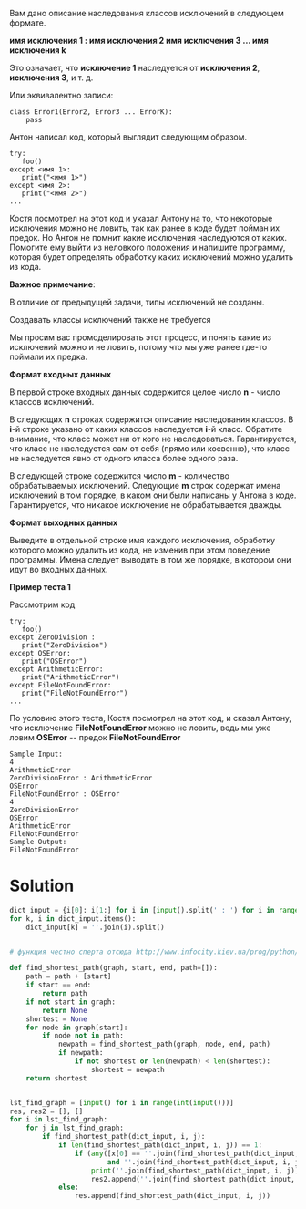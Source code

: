 Вам дано описание наследования классов исключений в следующем формате.

**имя исключения 1 : имя исключения 2 имя исключения 3 ... имя исключения k**

Это означает, что **исключение 1** наследуется от **исключения 2**, **исключения 3**, и т. д.

Или эквивалентно записи:

```
class Error1(Error2, Error3 ... ErrorK):
    pass
```

Антон написал код, который выглядит следующим образом.

```
try:
   foo()
except <имя 1>:
   print("<имя 1>")
except <имя 2>:
   print("<имя 2>")
...
```

Костя посмотрел на этот код и указал Антону на то, что некоторые исключения можно не ловить, так как ранее в коде будет
пойман их предок. Но Антон не помнит какие исключения наследуются от каких. Помогите ему выйти из неловкого положения и
напишите программу, которая будет определять обработку каких исключений можно удалить из кода.

**Важное примечание**:

В отличие от предыдущей задачи, типы исключений не созданы.

Создавать классы исключений также не требуется

Мы просим вас промоделировать этот процесс, и понять какие из исключений можно и не ловить, потому что мы уже ранее
где-то поймали их предка.

**Формат входных данных**

В первой строке входных данных содержится целое число **n** - число классов исключений.

В следующих **n** строках содержится описание наследования классов. В **i**-й строке указано от каких классов
наследуется **i**-й класс. Обратите внимание, что класс может ни от кого не наследоваться. Гарантируется, что класс не
наследуется сам от себя (прямо или косвенно), что класс не наследуется явно от одного класса более одного раза.

В следующей строке содержится число **m** - количество обрабатываемых исключений. Следующие **m** строк содержат имена
исключений в том порядке, в каком они были написаны у Антона в коде. Гарантируется, что никакое исключение не
обрабатывается дважды.

**Формат выходных данных**

Выведите в отдельной строке имя каждого исключения, обработку которого можно удалить из кода, не изменив при этом
поведение программы. Имена следует выводить в том же порядке, в котором они идут во входных данных.

**Пример теста 1**

Рассмотрим код

```
try:
   foo()
except ZeroDivision :
   print("ZeroDivision")
except OSError:
   print("OSError")
except ArithmeticError:
   print("ArithmeticError")
except FileNotFoundError:
   print("FileNotFoundError")
...
```

По условию этого теста, Костя посмотрел на этот код, и сказал Антону, что исключение **FileNotFoundError** можно не
ловить, ведь мы уже ловим **OSError** -- предок **FileNotFoundError**

```
Sample Input:
4
ArithmeticError
ZeroDivisionError : ArithmeticError
OSError
FileNotFoundError : OSError
4
ZeroDivisionError
OSError
ArithmeticError
FileNotFoundError
Sample Output:
FileNotFoundError
```

# Solution

```python
dict_input = {i[0]: i[1:] for i in [input().split(' : ') for i in range(int(input()))]}
for k, i in dict_input.items():
    dict_input[k] = ''.join(i).split()


# функция честно сперта отсюда http://www.infocity.kiev.ua/prog/python/content/pytonesse_3.shtml

def find_shortest_path(graph, start, end, path=[]):
    path = path + [start]
    if start == end:
        return path
    if not start in graph:
        return None
    shortest = None
    for node in graph[start]:
        if node not in path:
            newpath = find_shortest_path(graph, node, end, path)
            if newpath:
                if not shortest or len(newpath) < len(shortest):
                    shortest = newpath
    return shortest


lst_find_graph = [input() for i in range(int(input()))]
res, res2 = [], []
for i in lst_find_graph:
    for j in lst_find_graph:
        if find_shortest_path(dict_input, i, j):
            if len(find_shortest_path(dict_input, i, j)) == 1:
                if (any([x[0] == ''.join(find_shortest_path(dict_input, i, j)) for x in res])
                        and ''.join(find_shortest_path(dict_input, i, j)) not in res2):
                    print(''.join(find_shortest_path(dict_input, i, j)))
                    res2.append(''.join(find_shortest_path(dict_input, i, j)))
            else:
                res.append(find_shortest_path(dict_input, i, j))

```
